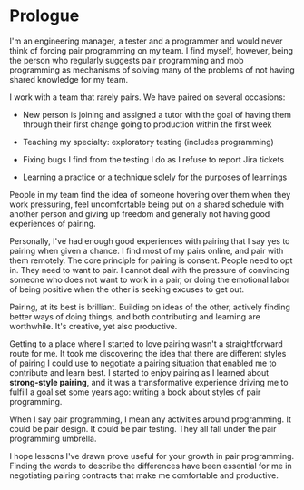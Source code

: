 # Prologue

I'm an engineering manager, a tester and a programmer and would never think of forcing pair programming on my team. I find myself, however, being the person who regularly suggests pair programming and mob programming as mechanisms of solving many of the problems of not having shared knowledge for my team.

I work with a team that rarely pairs. We have paired on several occasions:

  * New person is joining and assigned a tutor with the goal of having them through their first change going to production within the first week

  * Teaching my specialty: exploratory testing (includes programming)

  * Fixing bugs I find from the testing I do as I refuse to report Jira tickets

  * Learning a practice or a technique solely for the purposes of learnings

People in my team find the idea of someone hovering over them when they work pressuring, feel uncomfortable being put on a shared schedule with another person and giving up freedom and generally not having good experiences of pairing.

Personally, I've had enough good experiences with pairing that I say yes to pairing when given a chance. I find most of my pairs online, and pair with them remotely. The core principle for pairing is consent. People need to opt in. They need to want to pair. I cannot deal with the pressure of convincing someone who does not want to work in a pair, or doing the emotional labor of being positive when the other is seeking excuses to get out.

Pairing, at its best is brilliant. Building on ideas of the other, actively finding better ways of doing things, and both contributing and learning are worthwhile. It's creative, yet also productive.

Getting to a place where I started to love pairing wasn't a straightforward route for me. It took me discovering the idea that there are different styles of pairing I could use to negotiate a pairing situation that enabled me to contribute and learn best. I started to enjoy pairing as I learned about **strong-style pairing**, and it was a transformative experience driving me to fulfill a goal set some years ago: writing a book about styles of pair programming.

When I say pair programming, I mean any activities around programming. It could be pair design. It could be pair testing. They all fall under the pair programming umbrella.

I hope lessons I've drawn prove useful for your growth in pair programming. Finding the words to describe the differences have been essential for me in negotiating pairing contracts that make me comfortable and productive. 
